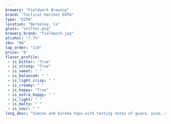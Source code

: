 ```yaml
---
brewery: "Fieldwork Brewing"
brand: "Tactical Hatchet DIPA"
type: "DIPA"
location: "Berkeley, Ca"
glass: "snifter.png"
brewery_brand: "fieldwork.jpg"
alcohol: "7.7%"
ibu: "NA"
tap_order: "119"
price: "8"
flavor_profile:
 - is_bitter: "True"
 - is_strong: "True"
 - is_sweet: " "
 - is_balanced: " "
 - is_light_crisp: " "
 - is_creamy: " "
 - is_hoppy: "True"
 - is_extra_hoppy: " "
 - is_light: " "
 - is_malty: " "
 - is_sour: " "
long_desc: "Simcoe and Eureka hops with tasting notes of guava, pine, citrus, Kerns canned juice"
---
```

